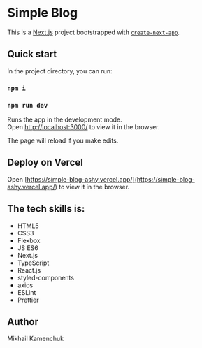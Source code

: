# Simple Blog

This is a [Next.js](https://nextjs.org/) project bootstrapped with [`create-next-app`](https://github.com/vercel/next.js/tree/canary/packages/create-next-app).

## Quick start

In the project directory, you can run:

### `npm i`

### `npm run dev`

Runs the app in the development mode.<br />
Open [http://localhost:3000/](http://localhost:3000/) to view it in the browser.

The page will reload if you make edits.<br />

## Deploy on Vercel

Open [https://simple-blog-ashy.vercel.app/](https://simple-blog-ashy.vercel.app/) to view it in the browser.

## The tech skills is:

- HTML5
- CSS3
- Flexbox
- JS ES6
- Next.js
- TypeScript
- React.js
- styled-components
- axios
- ESLint
- Prettier 

## Author
Mikhail Kamenchuk
